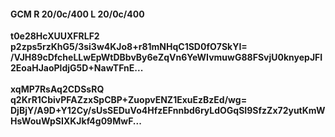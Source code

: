 #### GCM R 20/0c/400 L 20/0c/400
**t0e28HcXUUXFRLF2**<br/>**p2zps5rzKhG5/3si3w4KJo8+r81mNHqC1SD0fO7SkYI=**<br/>**/VJH89cDfcheLLwEpWtDBbvBy6eZqVn6YeWIvmuwG88FSvjU0knyepJFI2EoaHJaoPldjG5D+NawTFnE...**<br/><br/>
**xqMP7RsAq2CDSsRQ**<br/>**q2KrR1CbivPFAZzxSpCBP+ZuopvENZ1ExuEzBzEd/wg=**<br/>**DjBjY/A9D+Y12Cy/sUsSEDuVo4HfzEFnnbd6ryLdOGqSI9SfzZx72yutKmWHsWouWpSIXKJkf4g09MwF...**